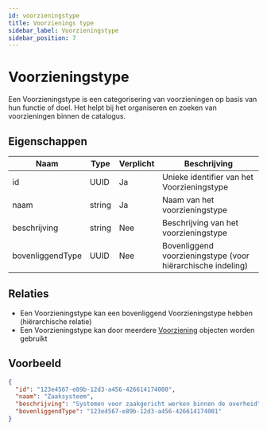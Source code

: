 ```yaml
---
id: voorzieningstype
title: Voorzienings type
sidebar_label: Voorzieningstype
sidebar_position: 7
---
```


# Voorzieningstype

Een Voorzieningstype is een categorisering van voorzieningen op basis van hun functie of doel. Het helpt bij het organiseren en zoeken van voorzieningen binnen de catalogus.

## Eigenschappen

| Naam | Type | Verplicht | Beschrijving |
|------|------|-----------|--------------|
| id | UUID | Ja | Unieke identifier van het Voorzieningstype |
| naam | string | Ja | Naam van het voorzieningstype |
| beschrijving | string | Nee | Beschrijving van het voorzieningstype |
| bovenliggendType | UUID | Nee | Bovenliggend voorzieningstype (voor hiërarchische indeling) |

## Relaties

- Een Voorzieningstype kan een bovenliggend Voorzieningstype hebben (hiërarchische relatie)
- Een Voorzieningstype kan door meerdere [Voorziening](./voorziening) objecten worden gebruikt

## Voorbeeld
```json
{
  "id": "123e4567-e89b-12d3-a456-426614174000",
  "naam": "Zaaksysteem",
  "beschrijving": "Systemen voor zaakgericht werken binnen de overheid",
  "bovenliggendType": "123e4567-e89b-12d3-a456-426614174001"
}
``` 


